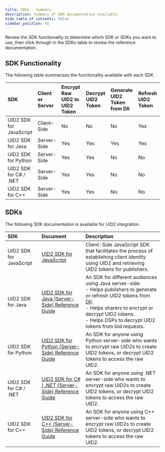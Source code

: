 ```yaml
---
title: SDKs - Summary
description: Summary of SDK documentation available.
hide_table_of_contents: false
sidebar_position: 01
---
```


Review the SDK functionality to determine which SDK or SDKs you want to use, then click through in the SDKs table to review the reference documentation.
## SDK Functionality

The following table summarizes the functionality available with each SDK.

| SDK | Client or Server | Encrypt Raw UID2 to UID2 Token | Decrypt UID2 Token | Generate UID2 Token from DII | Refresh UID2 Token |
| :--- | :--- |  :--- | :--- | :--- | :--- |
|UID2 SDK for JavaScript | Client-Side | No | No | No | Yes |
|UID2 SDK for Java | Server-Side | Yes | Yes | Yes | Yes |
|UID2 SDK for Python | Server-Side | Yes | Yes | No | No |
|UID2 SDK for C# / .NET | Server-Side | Yes | Yes | No | No |
|UID2 SDK for C++ | Server-Side | Yes | Yes | No | No |

## SDKs

The following SDK documentation is available for UID2 integration.

| SDK | Document | Description |
| :--- | :--- | :--- |
| UID2 SDK for JavaScript | [UID2 SDK for JavaScript](client-side-identity.md) | Client-Side JavaScript SDK that facilitates the process of establishing client identity using UID2 and retrieving UID2 tokens for publishers. |
| UID2 SDK for Java | [UID2 SDK for Java (Server-Side) Reference Guide](uid2-sdk-ref-java.md) | An SDK for different audiences using Java server-side:<br/>- Helps publishers to generate or refresh UID2 tokens from [DII](../ref-info/glossary-uid.md#gl-dii).<br/>- Helps sharers to encrypt or decrypt UID2 tokens.<br/>- Helps DSPs to decrypt UID2 tokens from bid requests. |
| UID2 SDK for Python | [UID2 SDK for Python (Server-Side) Reference Guide](uid2-sdk-ref-python.md) | An SDK for anyone using Python server-side who wants to encrypt raw UID2s to create UID2 tokens, or decrypt UID2 tokens to access the raw UID2. |
| UID2 SDK for C# / .NET | [UID2 SDK for C# / .NET (Server-Side) Reference Guide](uid2-sdk-ref-csharp-dotnet.md) | An SDK for anyone using .NET server-side who wants to encrypt raw UID2s to create UID2 tokens, or decrypt UID2 tokens to access the raw UID2. |
 |UID2 SDK for C++ | [UID2 SDK for C++ (Server-Side) Reference Guide](uid2-sdk-ref-cplusplus.md) | An SDK for anyone using C++ server-side who wants to encrypt raw UID2s to create UID2 tokens, or decrypt UID2 tokens to access the raw UID2. |
